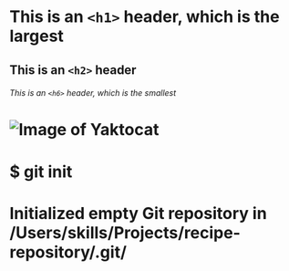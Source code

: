 # This is an `<h1>` header, which is the largest

## This is an `<h2>` header

###### This is an `<h6>` header, which is the smallest
# ![Image of Yaktocat](https://octodex.github.com/images/yaktocat.png)

# $ git init
# Initialized empty Git repository in /Users/skills/Projects/recipe-repository/.git/
